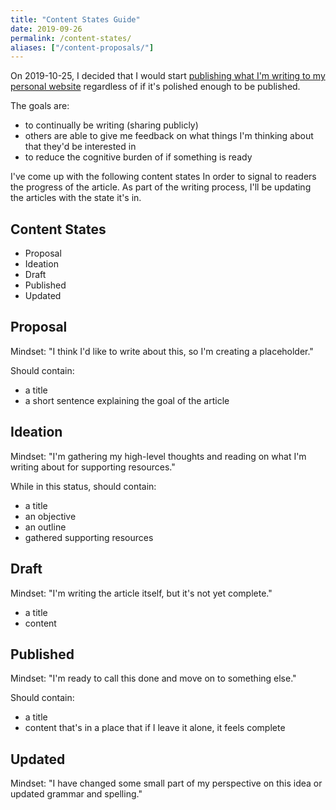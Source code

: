 ```yaml
---
title: "Content States Guide"
date: 2019-09-26
permalink: /content-states/
aliases: ["/content-proposals/"]
---
```


On 2019-10-25, I decided that I would start [publishing what I'm writing to my personal website](/posts/back-to-writing-content-in-dropbox/) regardless of if it's polished enough to be published.

The goals are:

- to continually be writing (sharing publicly)
- others are able to give me feedback on what things I'm thinking about that they'd be interested in
- to reduce the cognitive burden of if something is ready

I've come up with the following content states In order to signal to readers the progress of the article. As part of the writing process, I'll be updating the articles with the state it's in.

## Content States

- Proposal
- Ideation
- Draft
- Published
- Updated

## Proposal

Mindset: "I think I'd like to write about this, so I'm creating a placeholder."

Should contain:

- a title
- a short sentence explaining the goal of the article

## Ideation

Mindset: "I'm gathering my high-level thoughts and reading on what I'm writing about for supporting resources."

While in this status, should contain:

- a title
- an objective
- an outline
- gathered supporting resources

## Draft

Mindset: "I'm writing the article itself, but it's not yet complete."

- a title
- content

## Published

Mindset: "I'm ready to call this done and move on to something else."

Should contain:

- a title
- content that's in a place that if I leave it alone, it feels complete

## Updated

Mindset: "I have changed some small part of my perspective on this idea or updated grammar and spelling."

